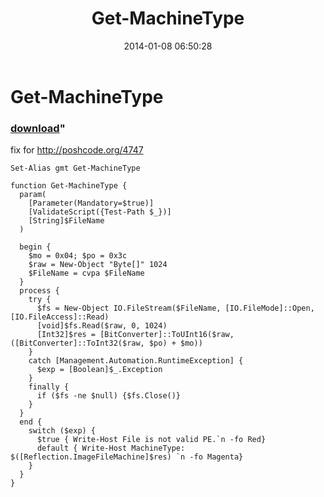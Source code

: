 ﻿---
pid:            4775
parent:         0
children:       
poster:         greg zakharov
title:          Get-MachineType
date:           2014-01-08 06:50:28
format:         posh
---

# Get-MachineType

### [download](4775.ps1)"

fix for http://poshcode.org/4747

```posh
Set-Alias gmt Get-MachineType

function Get-MachineType {
  param(
    [Parameter(Mandatory=$true)]
    [ValidateScript({Test-Path $_})]
    [String]$FileName
  )
  
  begin {
    $mo = 0x04; $po = 0x3c
    $raw = New-Object "Byte[]" 1024
    $FileName = cvpa $FileName
  }
  process {
    try {
      $fs = New-Object IO.FileStream($FileName, [IO.FileMode]::Open, [IO.FileAccess]::Read)
      [void]$fs.Read($raw, 0, 1024)
      [Int32]$res = [BitConverter]::ToUInt16($raw, ([BitConverter]::ToInt32($raw, $po) + $mo))
    }
    catch [Management.Automation.RuntimeException] {
      $exp = [Boolean]$_.Exception
    }
    finally {
      if ($fs -ne $null) {$fs.Close()}
    }
  }
  end {
    switch ($exp) {
      $true { Write-Host File is not valid PE.`n -fo Red}
      default { Write-Host MachineType: $([Reflection.ImageFileMachine]$res) `n -fo Magenta}
    }
  }
}
```
